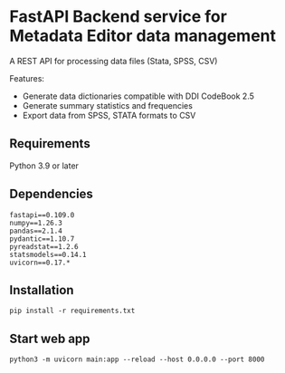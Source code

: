 # FastAPI Backend service for Metadata Editor data management
A REST API for processing data files (Stata, SPSS, CSV) 

Features:
- Generate data dictionaries compatible with DDI CodeBook 2.5
- Generate summary statistics and frequencies 
- Export data from SPSS, STATA formats to CSV


## Requirements
Python 3.9 or later

## Dependencies

```
fastapi==0.109.0
numpy==1.26.3
pandas==2.1.4
pydantic==1.10.7
pyreadstat==1.2.6
statsmodels==0.14.1
uvicorn==0.17.*
```

## Installation

```
pip install -r requirements.txt
```

## Start web app

```
python3 -m uvicorn main:app --reload --host 0.0.0.0 --port 8000
```
